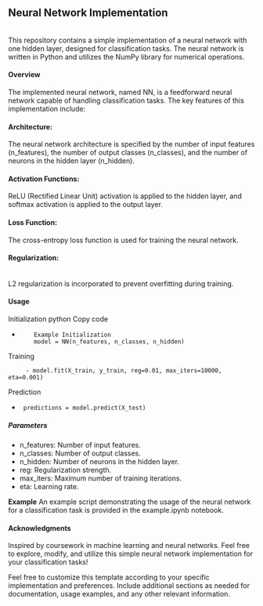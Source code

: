 ## **Neural Network Implementation**
<br>
This repository contains a simple implementation of a neural network with one hidden layer, designed for classification tasks. The neural network is written in Python and utilizes the NumPy library for numerical operations.

#### **Overview**
The implemented neural network, named NN, is a feedforward neural network capable of handling classification tasks. The key features of this implementation include:

#### **Architecture**:
The neural network architecture is specified by the number of input features (n_features), the number of output classes (n_classes), and the number of neurons in the hidden layer (n_hidden).

#### **Activation Functions**: 
ReLU (Rectified Linear Unit) activation is applied to the hidden layer, and softmax activation is applied to the output layer.

#### **Loss Function**: 
The cross-entropy loss function is used for training the neural network.

#### **Regularization**: 
<br>
L2 regularization is incorporated to prevent overfitting during training.

#### **Usage**
Initialization
python
Copy code
-         Example Initialization
          model = NN(n_features, n_classes, n_hidden)
Training

         - model.fit(X_train, y_train, reg=0.01, max_iters=10000, eta=0.001)
Prediction

-      
       predictions = model.predict(X_test)
   
##### **Parameters**
- n_features: Number of input features.
- n_classes: Number of output classes.
- n_hidden: Number of neurons in the hidden layer.
- reg: Regularization strength.
- max_iters: Maximum number of training iterations.
- eta: Learning rate.

**Example**
An example script demonstrating the usage of the neural network for a classification task is provided in the example.ipynb notebook.


#### **Acknowledgments**
Inspired by coursework in machine learning and neural networks.
Feel free to explore, modify, and utilize this simple neural network implementation for your classification tasks!

Feel free to customize this template according to your specific implementation and preferences. Include additional sections as needed for documentation, usage examples, and any other relevant information.
